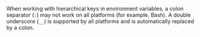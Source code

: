 When working with hierarchical keys in environment variables, a colon separator (`:`) may not work on all platforms (for example, Bash). A double underscore (`__`) is supported by all platforms and is automatically replaced by a colon.
